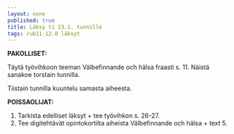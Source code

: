 ```yaml
---
layout: none
published: true
title: Läksy ti 23.1. tunnille
tags: rub11-12.8 läksyt
---
```

**PAKOLLISET:**

Täytä työvihkoon teeman Välbefinnande och hälsa fraasti s. 11. Näistä sanakoe torstain tunnilla.

Tiistain tunnilla kuuntelu samasta aiheesta.

**POISSAOLIJAT:**

1. Tarkista edelliset läksyt + tee työvihkon s. 26-27.
2. Tee digitehtävät opintokortilta aiheista Välbefinnande och hälsa + text 5.

